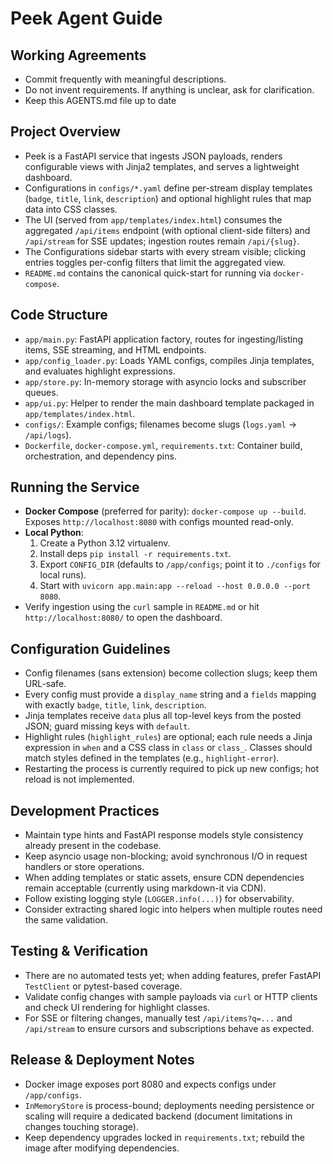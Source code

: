 # Peek Agent Guide

## Working Agreements
- Commit frequently with meaningful descriptions.
- Do not invent requirements. If anything is unclear, ask for clarification.
- Keep this AGENTS.md file up to date

## Project Overview
- Peek is a FastAPI service that ingests JSON payloads, renders configurable views with Jinja2 templates, and serves a lightweight dashboard.
- Configurations in `configs/*.yaml` define per-stream display templates (`badge`, `title`, `link`, `description`) and optional highlight rules that map data into CSS classes.
- The UI (served from `app/templates/index.html`) consumes the aggregated `/api/items` endpoint (with optional client-side filters) and `/api/stream` for SSE updates; ingestion routes remain `/api/{slug}`.
- The Configurations sidebar starts with every stream visible; clicking entries toggles per-config filters that limit the aggregated view.
- `README.md` contains the canonical quick-start for running via `docker-compose`.

## Code Structure
- `app/main.py`: FastAPI application factory, routes for ingesting/listing items, SSE streaming, and HTML endpoints.
- `app/config_loader.py`: Loads YAML configs, compiles Jinja templates, and evaluates highlight expressions.
- `app/store.py`: In-memory storage with asyncio locks and subscriber queues.
- `app/ui.py`: Helper to render the main dashboard template packaged in `app/templates/index.html`.
- `configs/`: Example configs; filenames become slugs (`logs.yaml` → `/api/logs`).
- `Dockerfile`, `docker-compose.yml`, `requirements.txt`: Container build, orchestration, and dependency pins.

## Running the Service
- **Docker Compose** (preferred for parity): `docker-compose up --build`. Exposes `http://localhost:8080` with configs mounted read-only.
- **Local Python**:
  1. Create a Python 3.12 virtualenv.
  2. Install deps `pip install -r requirements.txt`.
  3. Export `CONFIG_DIR` (defaults to `/app/configs`; point it to `./configs` for local runs).
  4. Start with `uvicorn app.main:app --reload --host 0.0.0.0 --port 8080`.
- Verify ingestion using the `curl` sample in `README.md` or hit `http://localhost:8080/` to open the dashboard.

## Configuration Guidelines
- Config filenames (sans extension) become collection slugs; keep them URL-safe.
- Every config must provide a `display_name` string and a `fields` mapping with exactly `badge`, `title`, `link`, `description`.
- Jinja templates receive `data` plus all top-level keys from the posted JSON; guard missing keys with `default`.
- Highlight rules (`highlight_rules`) are optional; each rule needs a Jinja expression in `when` and a CSS class in `class` or `class_`. Classes should match styles defined in the templates (e.g., `highlight-error`).
- Restarting the process is currently required to pick up new configs; hot reload is not implemented.

## Development Practices
- Maintain type hints and FastAPI response models style consistency already present in the codebase.
- Keep asyncio usage non-blocking; avoid synchronous I/O in request handlers or store operations.
- When adding templates or static assets, ensure CDN dependencies remain acceptable (currently using markdown-it via CDN).
- Follow existing logging style (`LOGGER.info(...)`) for observability.
- Consider extracting shared logic into helpers when multiple routes need the same validation.

## Testing & Verification
- There are no automated tests yet; when adding features, prefer FastAPI `TestClient` or pytest-based coverage.
- Validate config changes with sample payloads via `curl` or HTTP clients and check UI rendering for highlight classes.
- For SSE or filtering changes, manually test `/api/items?q=...` and `/api/stream` to ensure cursors and subscriptions behave as expected.

## Release & Deployment Notes
- Docker image exposes port 8080 and expects configs under `/app/configs`.
- `InMemoryStore` is process-bound; deployments needing persistence or scaling will require a dedicated backend (document limitations in changes touching storage).
- Keep dependency upgrades locked in `requirements.txt`; rebuild the image after modifying dependencies.
